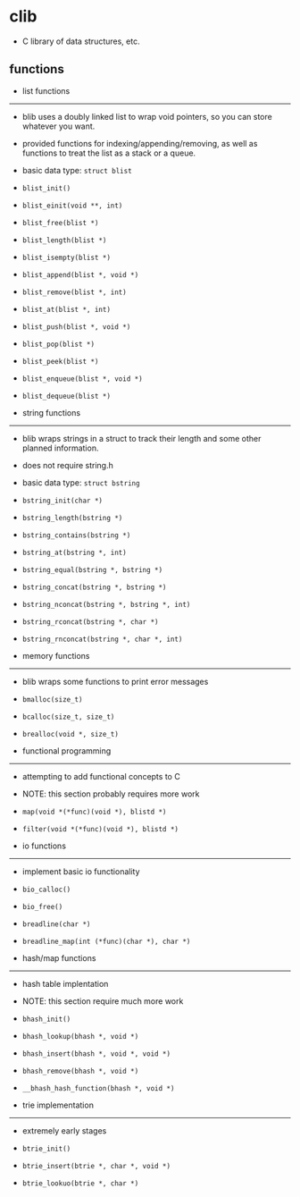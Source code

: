 
clib
====

* C library of data structures, etc.

functions
---------
* list functions
----------------

* blib uses a doubly linked list to wrap void pointers, so you can
  store whatever you want.
* provided functions for indexing/appending/removing, as well as
  functions to treat the list as a stack or a queue.

* basic data type: `struct blist`
* `blist_init()`
* `blist_einit(void **, int)`
* `blist_free(blist *)`
* `blist_length(blist *)`
* `blist_isempty(blist *)`
* `blist_append(blist *, void *)`
* `blist_remove(blist *, int)`
* `blist_at(blist *, int)`
* `blist_push(blist *, void *)`
* `blist_pop(blist *)`
* `blist_peek(blist *)`
* `blist_enqueue(blist *, void *)`
* `blist_dequeue(blist *)`

* string functions
------------------

* blib wraps strings in a struct to track their length and some
  other planned information.
* does not require string.h
* basic data type: `struct bstring`
* `bstring_init(char *)`
* `bstring_length(bstring *)`
* `bstring_contains(bstring *)`
* `bstring_at(bstring *, int)`
* `bstring_equal(bstring *, bstring *)`
* `bstring_concat(bstring *, bstring *)`
* `bstring_nconcat(bstring *, bstring *, int)`
* `bstring_rconcat(bstring *, char *)`
* `bstring_rnconcat(bstring *, char *, int)`

* memory functions
------------------

* blib wraps some functions to print error messages

* `bmalloc(size_t)`
* `bcalloc(size_t, size_t)`
* `brealloc(void *, size_t)`

* functional programming
------------------------

* attempting to add functional concepts to C
* NOTE: this section probably requires more work

* `map(void *(*func)(void *), blistd *)`
* `filter(void *(*func)(void *), blistd *)`

* io functions
--------------

* implement basic io functionality

* `bio_calloc()`
* `bio_free()`
* `breadline(char *)`
* `breadline_map(int (*func)(char *), char *)`

* hash/map functions
---------------------

* hash table implentation
* NOTE: this section require much more work

* `bhash_init()`
* `bhash_lookup(bhash *, void *)`
* `bhash_insert(bhash *, void *, void *)`
* `bhash_remove(bhash *, void *)`
* `__bhash_hash_function(bhash *, void *)`

* trie implementation
---------------------

* extremely early stages

* `btrie_init()`
* `btrie_insert(btrie *, char *, void *)`
* `btrie_lookuo(btrie *, char *)`

